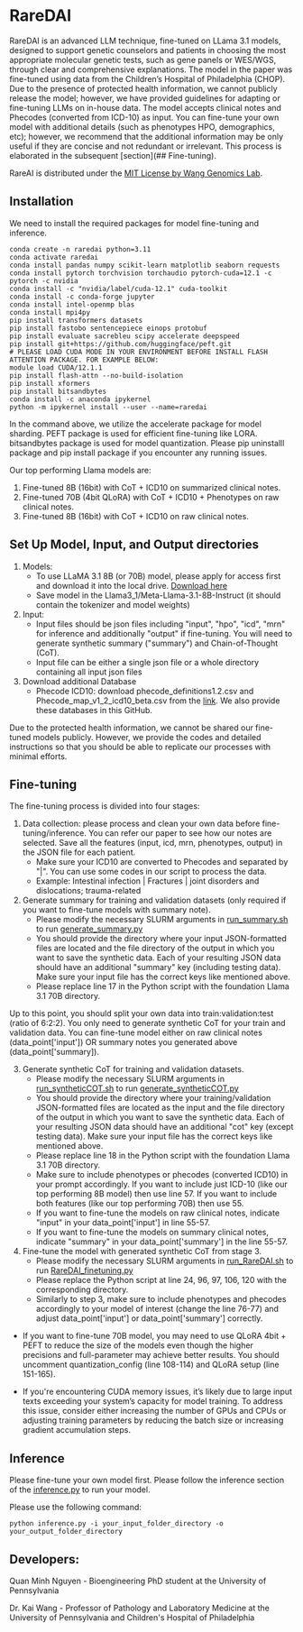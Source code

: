 # RareDAI
RareDAI is an advanced LLM technique, fine-tuned on LLama 3.1 models, designed to support genetic counselors and patients in choosing the most appropriate molecular genetic tests, such as gene panels or WES/WGS, through clear and comprehensive explanations. The model in the paper was fine-tuned using data from the Children’s Hospital of Philadelphia (CHOP). Due to the presence of protected health information, we cannot publicly release the model; however, we have provided guidelines for adapting or fine-tuning LLMs on in-house data. The model accepts clinical notes and Phecodes (converted from ICD-10) as input. You can fine-tune your own model with additional details (such as phenotypes HPO, demographics, etc); however, we recommend that the additional information may be only useful if they are concise and not redundant or irrelevant. This process is elaborated in the subsequent [section](## Fine-tuning). 

RareAI is distributed under the [MIT License by Wang Genomics Lab](https://wglab.mit-license.org/).

## Installation
We need to install the required packages for model fine-tuning and inference. 
```
conda create -n raredai python=3.11
conda activate raredai
conda install pandas numpy scikit-learn matplotlib seaborn requests
conda install pytorch torchvision torchaudio pytorch-cuda=12.1 -c pytorch -c nvidia
conda install -c "nvidia/label/cuda-12.1" cuda-toolkit
conda install -c conda-forge jupyter
conda install intel-openmp blas
conda install mpi4py
pip install transformers datasets
pip install fastobo sentencepiece einops protobuf
pip install evaluate sacrebleu scipy accelerate deepspeed
pip install git+https://github.com/huggingface/peft.git
# PLEASE LOAD CUDA MODE IN YOUR ENVIRONMENT BEFORE INSTALL FLASH ATTENTION PACKAGE. FOR EXAMPLE BELOW:
module load CUDA/12.1.1
pip install flash-attn --no-build-isolation
pip install xformers
pip install bitsandbytes
conda install -c anaconda ipykernel
python -m ipykernel install --user --name=raredai
```

In the command above, we utilize the accelerate package for model sharding. PEFT package is used for efficient fine-tuning like LORA. bitsandbytes package is used for model quantization. Please pip uninstalll package and pip install package if you encounter any running issues.

Our top performing Llama models are:
1) Fine-tuned 8B (16bit) with CoT + ICD10 on summarized clinical notes.
2) Fine-tuned 70B (4bit QLoRA) with CoT + ICD10 + Phenotypes on raw clinical notes.
3) Fine-tuned 8B (16bit) with CoT + ICD10 on raw clinical notes.

## Set Up Model, Input, and Output directories
1. Models:
    - To use LLaMA 3.1 8B (or 70B) model, please apply for access first and download it into the local drive. [Download here](https://www.llama.com/llama-downloads/)
    - Save model in the Llama3_1/Meta-Llama-3.1-8B-Instruct (it should contain the tokenizer and model weights)
2. Input:
    - Input files should be json files including "input", "hpo", "icd", "mrn" for inference and additionally "output" if fine-tuning. You will need to generate synthetic summary ("summary") and Chain-of-Thought (CoT).
    - Input file can be either a single json file or a whole directory containing all input json files
3. Download additional Database
    - Phecode ICD10: download phecode_definitions1.2.csv and Phecode_map_v1_2_icd10_beta.csv from the [link](https://phewascatalog.org/phecodes_icd10). We also provide these databases in this GitHub.

Due to the protected health information, we cannot be shared our fine-tuned models publicly. However, we provide the codes and detailed instructions so that you should be able to replicate our processes with minimal efforts.

## Fine-tuning
The fine-tuning process is divided into four stages:
1. Data collection: please process and clean your own data before fine-tuning/inference. You can refer our paper to see how our notes are selected. Save all the features (input, icd, mrn, phenotypes, output) in the JSON file for each patient.
    - Make sure your ICD10 are converted to Phecodes and separated by "|". You can use some codes in our script to process the data.
    - Example: Intestinal infection | Fractures | joint disorders and dislocations; trauma-related
2. Generate summary for training and validation datasets (only required if you want to fine-tune models with summary note).
    - Please modify the necessary SLURM arguments in [run_summary.sh](https://github.com/WGLab/RareDAI/blob/main/run_summary.sh) to run [generate_summary.py](https://github.com/WGLab/RareDAI/blob/main/generate_summary.py)
    - You should provide the directory where your input JSON-formatted files are located and the file directory of the output in which you want to save the synthetic data. Each of your resulting JSON data should have an additional "summary" key (including testing data). Make sure your input file has the correct keys like mentioned above.
    - Please replace line 17 in the Python script with the foundation Llama 3.1 70B directory.

Up to this point, you should split your own data into train:validation:test (ratio of 6:2:2). You only need to generate synthetic CoT for your train and validation data. You can fine-tune model either on raw clinical notes (data_point['input']) OR summary notes you generated above (data_point['summary]). 

3. Generate synthetic CoT for training and validation datasets.
    - Please modify the necessary SLURM arguments in [run_syntheticCOT.sh](https://github.com/WGLab/RareDAI/blob/main/run_syntheticCOT.sh) to run [generate_syntheticCOT.py](https://github.com/WGLab/RareDAI/blob/main/generate_syntheticCOT.py)
    - You should provide the directory where your training/validation JSON-formatted files are located as the input and the file directory of the output in which you want to save the synthetic data. Each of your resulting JSON data should have an additional "cot" key (except testing data). Make sure your input file has the correct keys like mentioned above.
    - Please replace line 18 in the Python script with the foundation Llama 3.1 70B directory.
    - Make sure to include phenotypes or phecodes (converted ICD10) in your prompt accordingly. If you want to include just ICD-10 (like our top performing 8B model) then use line 57. If you want to include both features (like our top performing 70B) then use 55.
    - If you want to fine-tune the models on raw clinical notes, indicate "input" in your data_point['input'] in line 55-57.
    - If you want to fine-tune the models on summary clinical notes, indicate "summary" in your data_point['summary'] in the line 55-57.
4. Fine-tune the model with generated synthetic CoT from stage 3.
    - Please modify the necessary SLURM arguments in [run_RareDAI.sh](https://github.com/WGLab/RareDAI/blob/main/run_RareDAI.sh) to run [RareDAI_finetuning.py](https://github.com/WGLab/RareDAI/blob/main/RareDAI_finetuning.py)
    - Please replace the Python script at line 24, 96, 97, 106, 120 with the corresponding directory.
    - Similarly to step 3, make sure to include phenotypes and phecodes accordingly to your model of interest (change the line 76-77) and adjust data_point['input'] or data_point['summary'] correctly.

* If you want to fine-tune 70B model, you may need to use QLoRA 4bit + PEFT to reduce the size of the models even though the higher precisions and full-parameter may achieve better results. You should uncomment quantization_config (line 108-114) and QLoRA setup (line 151-165).

* If you're encountering CUDA memory issues, it’s likely due to large input texts exceeding your system’s capacity for model training. To address this issue, consider either increasing the number of GPUs and CPUs or adjusting training parameters by reducing the batch size or increasing gradient accumulation steps.


## Inference
Please fine-tune your own model first. Please follow the inference section of the [inference.py](https://github.com/WGLab/RareDAI/blob/main/inference.py) to run your model.

Please use the following command:
```
python inference.py -i your_input_folder_directory -o your_output_folder_directory
```

## Developers:
Quan Minh Nguyen - Bioengineering PhD student at the University of Pennsylvania

Dr. Kai Wang - Professor of Pathology and Laboratory Medicine at the University of Pennsylvania and Children's Hospital of Philadelphia

